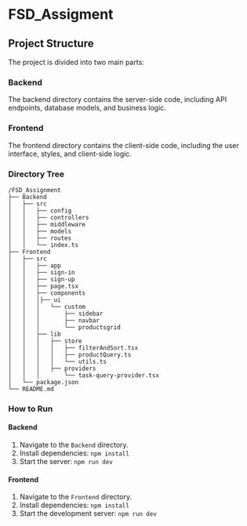 # FSD_Assigment

## Project Structure

The project is divided into two main parts:

### Backend

The backend directory contains the server-side code, including API endpoints, database models, and business logic.

### Frontend

The frontend directory contains the client-side code, including the user interface, styles, and client-side logic.

### Directory Tree

```
/FSD_Assignment
├── Backend
│   ├── src
│   │   ├── config
│   │   ├── controllers
│   │   ├── middleware
│   │   ├── models
│   │   ├── routes
│   │   └── index.ts
├── Frontend
│   ├── src
│   │   ├── app
│   │   ├── sign-in
│   │   ├── sign-up
│   │   ├── page.tsx
│   │   ├── components
│   │   │├── ui
│   │   │   └── custom
│   │   │       ├── sidebar
│   │   │       ├── navbar
│   │   │       └── productsgrid
│   │   ├── lib
│   │   │   ├── store
│   │   │   │   ├── filterAndSort.tsx
│   │   │   │   ├── productQuery.ts
│   │   │   │   └── utils.ts
│   │   │   ├── providers
│   │   │       └── task-query-provider.tsx
│   └── package.json
└── README.md
```

### How to Run

#### Backend

1. Navigate to the `Backend` directory.
2. Install dependencies: `npm install`
3. Start the server: `npm run dev`

#### Frontend

1. Navigate to the `Frontend` directory.
2. Install dependencies: `npm install`
3. Start the development server: `npm run dev`
